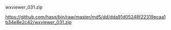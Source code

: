 wxviewer_031.zip

https://github.com/hasq/bin/raw/master/md5/dd/dda91d05248f22319ecaa1b34e8e2c42/wxviewer_031.zip
